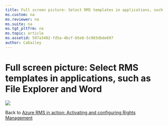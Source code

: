 ```yaml
---
title: Full screen picture: Select RMS templates in applications, such as File Explorer and Word
ms.custom: na
ms.reviewer: na
ms.suite: na
ms.tgt_pltfrm: na
ms.topic: article
ms.assetid: 597a3402-fd5a-4bcf-b5e6-5c983dbde697
author: Cabailey
---
```

# Full screen picture: Select RMS templates in applications, such as File Explorer and Word
![](./media/AzRMS_TemplatesPortal_ExplorerWord.png)

Back to [Azure RMS in action: Activating and configuring Rights Management](http://technet.microsoft.com/library/jj585026.aspx)

